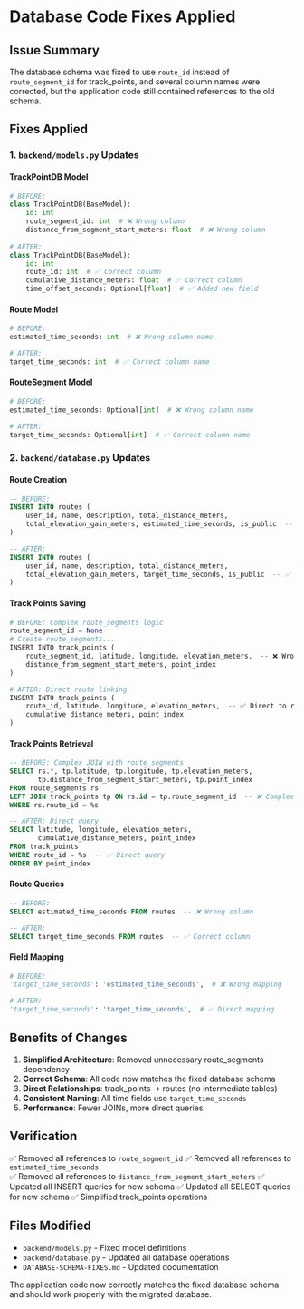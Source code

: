 # Database Code Fixes Applied

## Issue Summary
The database schema was fixed to use `route_id` instead of `route_segment_id` for track_points, and several column names were corrected, but the application code still contained references to the old schema.

## Fixes Applied

### 1. `backend/models.py` Updates

#### TrackPointDB Model
```python
# BEFORE:
class TrackPointDB(BaseModel):
    id: int
    route_segment_id: int  # ❌ Wrong column
    distance_from_segment_start_meters: float  # ❌ Wrong column
    
# AFTER:
class TrackPointDB(BaseModel):
    id: int
    route_id: int  # ✅ Correct column
    cumulative_distance_meters: float  # ✅ Correct column
    time_offset_seconds: Optional[float]  # ✅ Added new field
```

#### Route Model
```python
# BEFORE:
estimated_time_seconds: int  # ❌ Wrong column name

# AFTER:
target_time_seconds: int  # ✅ Correct column name
```

#### RouteSegment Model
```python
# BEFORE:
estimated_time_seconds: Optional[int]  # ❌ Wrong column name

# AFTER:
target_time_seconds: Optional[int]  # ✅ Correct column name
```

### 2. `backend/database.py` Updates

#### Route Creation
```sql
-- BEFORE:
INSERT INTO routes (
    user_id, name, description, total_distance_meters,
    total_elevation_gain_meters, estimated_time_seconds, is_public  -- ❌ Wrong column
)

-- AFTER:
INSERT INTO routes (
    user_id, name, description, total_distance_meters,
    total_elevation_gain_meters, target_time_seconds, is_public  -- ✅ Correct column
)
```

#### Track Points Saving
```python
# BEFORE: Complex route_segments logic
route_segment_id = None
# Create route_segments...
INSERT INTO track_points (
    route_segment_id, latitude, longitude, elevation_meters,  -- ❌ Wrong approach
    distance_from_segment_start_meters, point_index
)

# AFTER: Direct route linking
INSERT INTO track_points (
    route_id, latitude, longitude, elevation_meters,  -- ✅ Direct to route
    cumulative_distance_meters, point_index
)
```

#### Track Points Retrieval
```sql
-- BEFORE: Complex JOIN with route_segments
SELECT rs.*, tp.latitude, tp.longitude, tp.elevation_meters,
       tp.distance_from_segment_start_meters, tp.point_index
FROM route_segments rs
LEFT JOIN track_points tp ON rs.id = tp.route_segment_id  -- ❌ Complex JOIN
WHERE rs.route_id = %s

-- AFTER: Direct query
SELECT latitude, longitude, elevation_meters,
       cumulative_distance_meters, point_index
FROM track_points
WHERE route_id = %s  -- ✅ Direct query
ORDER BY point_index
```

#### Route Queries
```sql
-- BEFORE:
SELECT estimated_time_seconds FROM routes  -- ❌ Wrong column

-- AFTER:
SELECT target_time_seconds FROM routes  -- ✅ Correct column
```

#### Field Mapping
```python
# BEFORE:
'target_time_seconds': 'estimated_time_seconds',  # ❌ Wrong mapping

# AFTER:
'target_time_seconds': 'target_time_seconds',  # ✅ Direct mapping
```

## Benefits of Changes

1. **Simplified Architecture**: Removed unnecessary route_segments dependency
2. **Correct Schema**: All code now matches the fixed database schema
3. **Direct Relationships**: track_points → routes (no intermediate tables)
4. **Consistent Naming**: All time fields use `target_time_seconds`
5. **Performance**: Fewer JOINs, more direct queries

## Verification

✅ Removed all references to `route_segment_id`
✅ Removed all references to `estimated_time_seconds`  
✅ Removed all references to `distance_from_segment_start_meters`
✅ Updated all INSERT queries for new schema
✅ Updated all SELECT queries for new schema
✅ Simplified track_points operations

## Files Modified
- `backend/models.py` - Fixed model definitions
- `backend/database.py` - Updated all database operations
- `DATABASE-SCHEMA-FIXES.md` - Updated documentation

The application code now correctly matches the fixed database schema and should work properly with the migrated database. 